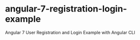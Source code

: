 # angular-7-registration-login-example

Angular 7 User Registration and Login Example with Angular CLI

